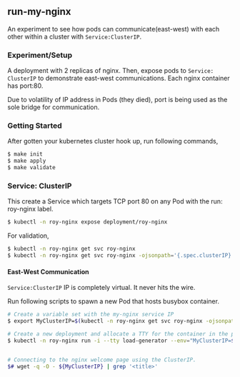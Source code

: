## run-my-nginx

An experiment to see how pods can communicate(east-west) with each other within a cluster with `Service:ClusterIP`.


### Experiment/Setup

A deployment with 2 replicas of nginx. Then, expose pods to `Service: ClusterIP` to demonstrate east-west communications. Each nginx container has port:80.

Due to volatility of IP address in Pods (they died), port is being used as the sole bridge for communication.


### Getting Started

After gotten your kubernetes cluster hook up, run following commands,

```sh
$ make init
$ make apply
$ make validate
```

###  Service: ClusterIP

This create a Service which targets TCP port 80 on any Pod with the run: roy-nginx label.
```sh
$ kubectl -n roy-nginx expose deployment/roy-nginx
```


For validation,
```sh
$ kubectl -n roy-nginx get svc roy-nginx
$ kubectl -n roy-nginx get svc roy-nginx -ojsonpath='{.spec.clusterIP}'
```


#### East-West Communication

`Service:ClusterIP` IP is completely virtual. It never hits the wire.

Run following scripts to spawn a new Pod that hosts busybox container.
```sh
# Create a variable set with the my-nginx service IP
$ export MyClusterIP=$(kubectl -n roy-nginx get svc roy-nginx -ojsonpath='{.spec.clusterIP}')

# Create a new deployment and allocate a TTY for the container in the pod
$ kubectl -n roy-nginx run -i --tty load-generator --env="MyClusterIP=${MyClusterIP}" --image=busybox /bin/sh


# Connecting to the nginx welcome page using the ClusterIP.
$# wget -q -O - ${MyClusterIP} | grep '<title>'
```